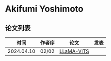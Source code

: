 # Akifumi Yoshimoto

## 论文列表

| 时间 | 作者序 | 论文 | 发表 |
|:-:|:-:|---|---|
| 2024.04.10 | 02/02 | [LLaMA-VITS](../Models/Speech_LLM/2024.04.10_LLaMA-VITS.md) |